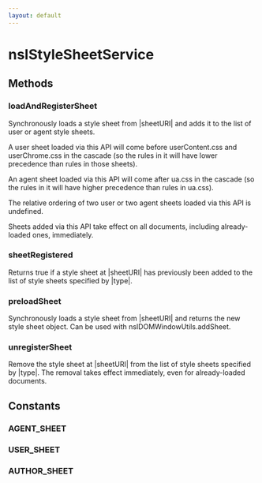 ```yaml
---
layout: default
---
```


# nsIStyleSheetService #

## Methods ##

### loadAndRegisterSheet ###

Synchronously loads a style sheet from |sheetURI| and adds it to the list
of user or agent style sheets.

A user sheet loaded via this API will come before userContent.css and
userChrome.css in the cascade (so the rules in it will have lower
precedence than rules in those sheets).

An agent sheet loaded via this API will come after ua.css in the cascade
(so the rules in it will have higher precedence than rules in ua.css).

The relative ordering of two user or two agent sheets loaded via
this API is undefined.

Sheets added via this API take effect on all documents, including
already-loaded ones, immediately.


### sheetRegistered ###

Returns true if a style sheet at |sheetURI| has previously been
added to the list of style sheets specified by |type|.


### preloadSheet ###

Synchronously loads a style sheet from |sheetURI| and returns the
new style sheet object. Can be used with nsIDOMWindowUtils.addSheet.


### unregisterSheet ###

Remove the style sheet at |sheetURI| from the list of style sheets
specified by |type|.  The removal takes effect immediately, even for
already-loaded documents.


## Constants ##

### AGENT_SHEET ###

### USER_SHEET ###

### AUTHOR_SHEET ###
